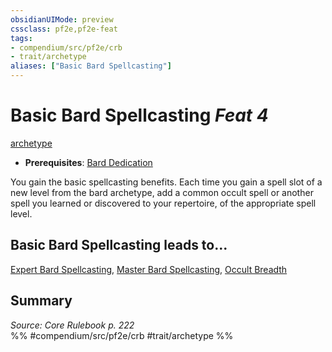 ```yaml
---
obsidianUIMode: preview
cssclass: pf2e,pf2e-feat
tags:
- compendium/src/pf2e/crb
- trait/archetype
aliases: ["Basic Bard Spellcasting"]
---
```

# Basic Bard Spellcasting  *Feat 4*  
[archetype](../../Rules/traits/archetype.md)  

- **Prerequisites**: [Bard Dedication](bard-dedication.md)

You gain the basic spellcasting benefits. Each time you gain a spell slot of a new level from the bard archetype, add a common occult spell or another spell you learned or discovered to your repertoire, of the appropriate spell level.

## Basic Bard Spellcasting leads to...

[Expert Bard Spellcasting](expert-bard-spellcasting.md), [Master Bard Spellcasting](master-bard-spellcasting.md), [Occult Breadth](occult-breadth.md)

## Summary

*Source: Core Rulebook p. 222*  
%% #compendium/src/pf2e/crb #trait/archetype %%